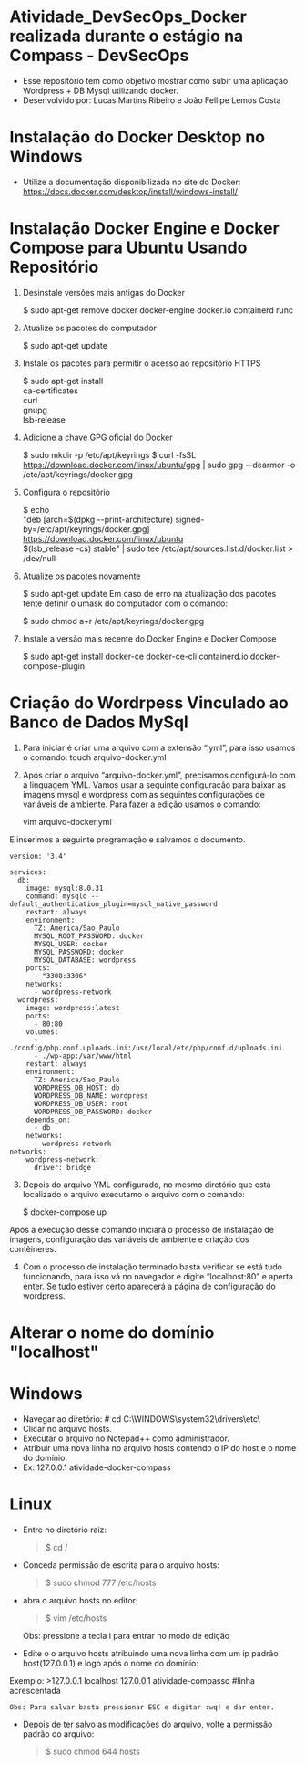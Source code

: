 # Atividade_DevSecOps_Docker realizada durante o estágio na Compass - DevSecOps #

- Esse repositório tem como objetivo mostrar como subir uma aplicação Wordpress + DB Mysql utilizando docker.
- Desenvolvido por: Lucas Martins Ribeiro e João Fellipe Lemos Costa

# Instalação do Docker Desktop no Windows #
  - Utilize a documentação disponibilizada no site do Docker: https://docs.docker.com/desktop/install/windows-install/

# Instalação Docker Engine e Docker Compose para Ubuntu Usando Repositório #

1. Desinstale versões mais antigas do Docker

	$ sudo apt-get remove docker docker-engine docker.io containerd runc

2. Atualize os pacotes do computador

	$ sudo apt-get update

3. Instale os pacotes para permitir o acesso ao repositório HTTPS

	$  sudo apt-get install \
		 ca-certificates \
		 curl \
		 gnupg \
		 lsb-release

4. Adicione a chave GPG oficial do Docker

	$ sudo mkdir -p /etc/apt/keyrings
	$ curl -fsSL https://download.docker.com/linux/ubuntu/gpg | sudo gpg --dearmor -o /etc/apt/keyrings/docker.gpg

5. Configura o repositório

	$ echo \
	"deb [arch=$(dpkg --print-architecture) signed-by=/etc/apt/keyrings/docker.gpg] https://download.docker.com/linux/ubuntu \
	$(lsb_release -cs) stable" | sudo tee /etc/apt/sources.list.d/docker.list > /dev/null

6. Atualize os pacotes novamente
	
	$ sudo apt-get update
	Em caso de erro na atualização dos pacotes tente definir o umask do computador com o comando:

	$ sudo chmod a+r /etc/apt/keyrings/docker.gpg

7. Instale a versão mais recente do Docker Engine e Docker Compose 

	$ sudo apt-get install docker-ce docker-ce-cli containerd.io docker-compose-plugin

# Criação do Wordrpess Vinculado ao Banco de Dados MySql #


1. Para iniciar  é criar uma arquivo com a extensão “.yml”, para isso usamos o comando:
	touch arquivo-docker.yml

2. Após criar o arquivo “arquivo-docker.yml”, precisamos configurá-lo com a linguagem YML. Vamos usar a seguinte configuração para baixar as imagens mysql e wordpress com as seguintes configurações de variáveis de ambiente. Para fazer a edição usamos o comando:

	vim arquivo-docker.yml

E inserimos a seguinte programação e salvamos o documento.

	version: '3.4'

	services:
	  db:
	    image: mysql:8.0.31
	    command: mysqld --default_authentication_plugin=mysql_native_password
	    restart: always
	    environment:
	      TZ: America/Sao_Paulo
	      MYSQL_ROOT_PASSWORD: docker
	      MYSQL_USER: docker
	      MYSQL_PASSWORD: docker
	      MYSQL_DATABASE: wordpress
	    ports:
	      - "3308:3306"
	    networks:
	      - wordpress-network
	  wordpress:
	    image: wordpress:latest
	    ports:
	      - 80:80
	    volumes:
	      - ./config/php.conf.uploads.ini:/usr/local/etc/php/conf.d/uploads.ini
	      - ./wp-app:/var/www/html
	    restart: always
	    environment:
	      TZ: America/Sao_Paulo
	      WORDPRESS_DB_HOST: db
	      WORDPRESS_DB_NAME: wordpress
	      WORDPRESS_DB_USER: root
	      WORDPRESS_DB_PASSWORD: docker
	    depends_on:
	      - db
	    networks:
	      - wordpress-network
	networks:
	    wordpress-network:
	      driver: bridge

3. Depois do arquivo YML configurado, no mesmo diretório que está localizado o arquivo executamo o arquivo com o comando:

	$ docker-compose up
	
Após a execução desse comando iniciará o processo de instalação de imagens, configuração das variáveis de ambiente e criação dos contêineres.

4. Com o processo de instalação terminado basta verificar se está tudo funcionando, para isso vá no navegador e digite “localhost:80” e  aperta enter. Se tudo estiver certo aparecerá a página de configuração do wordpress.
	

# Alterar o nome do domínio "localhost" #

# Windows #
- Navegar ao diretório: # cd C:\WINDOWS\system32\drivers\etc\
- Clicar no arquivo hosts.
- Executar o arquivo no Notepad++ como administrador.
- Atribuir uma nova linha no arquivo hosts contendo o IP do host e o nome do domínio.
- Ex: 127.0.0.1 atividade-docker-compass

# Linux #
- Entre no diretório raiz: 

	>$ cd /
	
- Conceda permissão de escrita para o arquivo hosts: 

	>$ sudo chmod 777 /etc/hosts
	
- abra o arquivo hosts no editor:
	
	>$ vim /etc/hosts
	
	Obs: pressione a tecla i para entrar no modo de edição
	
- Edite o o arquivo hosts atribuindo uma nova linha com um ip padrão host(127.0.0.1) e logo após o nome do domínio:

Exemplo:
	>127.0.0.1	localhost
	127.0.0.1       atividade-compasso #linha acrescentada

	Obs: Para salvar basta pressionar ESC e digitar :wq! e dar enter.

- Depois de ter salvo as modificações do arquivo, volte a permissão padrão do arquivo:

	>$ sudo chmod 644 hosts



